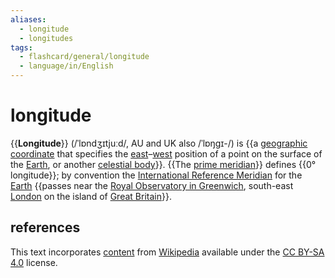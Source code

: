 ```yaml
---
aliases:
  - longitude
  - longitudes
tags:
  - flashcard/general/longitude
  - language/in/English
---
```


# longitude

{{__Longitude__}} (/ˈlɒndʒɪtjuːd/, AU and UK also /ˈlɒŋɡɪ-/) is {{a [geographic coordinate](geographic%20coordinat%20system.md) that specifies the [east](east.md)–[west](west.md) position of a point on the surface of the [Earth](Earth.md), or another [celestial body](astronomical%20object.md)}}. {{The [prime meridian](prime%20meridian.md)}} defines {{0° longitude}}; by convention the [International Reference Meridian](IERS%20Reference%20Meridian.md) for the [Earth](Earth.md) {{passes near the [Royal Observatory in Greenwich](Royal%20Observatory,%20Greenwich.md), south-east [London](London.md) on the island of [Great Britain](Great%20Britain.md)}}.

## references

This text incorporates [content](https://en.wikipedia.org/wiki/longitude) from [Wikipedia](Wikipedia.md) available under the [CC BY-SA 4.0](https://creativecommons.org/licenses/by-sa/4.0/) license.
